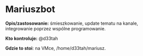 # Mariuszbot

**Opis/zastosowanie:** śmieszkowanie, update tematu na kanale, integrowanie poprzez wspólne programowanie.

**Kto kontroluje:** @d33tah

**Gdzie to stoi**: na VMce, /home/d33tah/mariusz.
